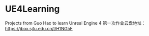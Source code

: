 # UE4Learning
Projects from Guo Hao to learn Unreal Engine 4
第一次作业云盘地址：https://jbox.sjtu.edu.cn/l/H1NG5F
